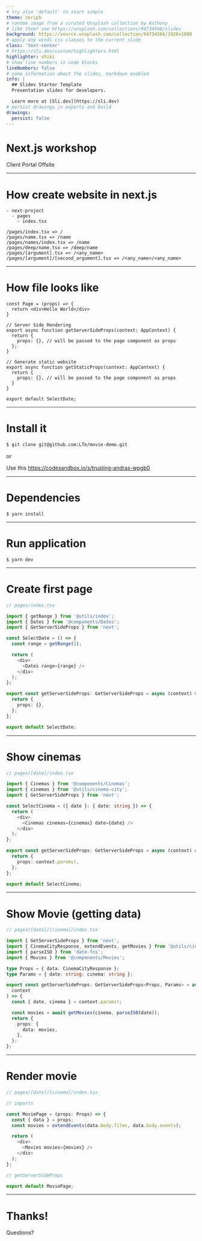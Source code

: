 ```yaml
---
# try also 'default' to start simple
theme: seriph
# random image from a curated Unsplash collection by Anthony
# like them? see https://unsplash.com/collections/94734566/slidev
background: https://source.unsplash.com/collection/94734566/1920x1080
# apply any windi css classes to the current slide
class: 'text-center'
# https://sli.dev/custom/highlighters.html
highlighter: shiki
# show line numbers in code blocks
lineNumbers: false
# some information about the slides, markdown enabled
info: |
  ## Slidev Starter Template
  Presentation slides for developers.

  Learn more at [Sli.dev](https://sli.dev)
# persist drawings in exports and build
drawings:
  persist: false
---
```


# Next.js workshop

Client Portal Offsite

---

# How create website in next.js

```shell
- next-project
  - pages
    - index.tsx
```

```shell
/pages/index.tsx => /
/pages/name.tsx => /name
/pages/names/index.tsx => /name
/pages/deep/name.tsx => /deep/name
/pages/[argument].tsx => /<any_name>
/pages/[argument]/[second_argument].tsx => /<any_name>/<any_name>
```

---

# How file looks like

```ts{all|1-3|4-10|10-17|19}
const Page = (props) => {
  return <div>Hello World</div>
}

// Server Side Rendering
export async function getServerSideProps(context: AppContext) {
  return {
    props: {}, // will be passed to the page component as props
  };
}

// Generate static website
export async function getStaticProps(context: AppContext) {
  return {
    props: {}, // will be passed to the page component as props
  }
}

export default SelectDate;
```

---

# Install it

```sh
$ git clone git@github.com:LTe/movie-demo.git
```

or

Use this https://codesandbox.io/s/trusting-andras-wpgb0

---

# Dependencies

```shell
$ yarn install
```

---

# Run application

```shell
$ yarn dev
```

---

# Create first page


```ts
// pages/index.tsx

import { getRange } from '@utils/index';
import { Dates } from '@components/Dates';
import { GetServerSideProps } from 'next';

const SelectDate = () => {
  const range = getRange(5);

  return (
    <div>
      <Dates range={range} />
    </div>
  );
};

export const getServerSideProps: GetServerSideProps = async (context) => {
  return {
    props: {},
  };
};

export default SelectDate;

```

---

# Show cinemas 

```ts
// pages/[date]/index.tsx

import { Cinemas } from '@components/Cinemas';
import { cinemas } from '@utils/cinema-city';
import { GetServerSideProps } from 'next';

const SelectCinema = ({ date }: { date: string }) => {
  return (
    <div>
      <Cinemas cinemas={cinemas} date={date} />
    </div>
  );
};

export const getServerSideProps: GetServerSideProps = async (context) => {
  return {
    props: context.params!,
  };
};

export default SelectCinema;
```

---

# Show Movie (getting data)

```ts
// pages/[date]/[cinema]/index.tsx

import { GetServerSideProps } from 'next';
import { CinemaCityResponse, extendEvents, getMovies } from '@utils/cinema-city';
import { parseISO } from 'date-fns';
import { Movies } from '@components/Movies';

type Props = { data: CinemaCityResponse };
type Params = { date: string; cinema: string };

export const getServerSideProps: GetServerSideProps<Props, Params> = async (
  context
) => {
  const { date, cinema } = context.params!;

  const movies = await getMovies(cinema, parseISO(date));
  return {
    props: {
      data: movies,
    },
  };
};
```

---

# Render movie

```ts
// pages/[date]/[cinema]/index.tsx

// imports

const MoviePage = (props: Props) => {
  const { data } = props;
  const movies = extendEvents(data.body.films, data.body.events);

  return (
    <div>
      <Movies movies={movies} />
    </div>
  );
};

// getServerSideProps

export default MoviePage;
```

---

# Thanks!

Questions?
